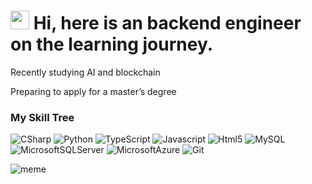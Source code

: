 <h1><img src="https://emojis.slackmojis.com/emojis/images/1531849430/4246/blob-sunglasses.gif?1531849430" width="30"/> Hi, here is an backend engineer on the learning journey.</h1>

Recently studying AI and blockchain

Preparing to apply for a master’s degree

<h3>My Skill Tree</h3>
<p>
  <img alt="CSharp" src="https://img.shields.io/badge/-CSharp-8DD6F9?style=flat-square&logo=Csharp&logoColor=white" />
  <img alt="Python" src="https://img.shields.io/badge/-Python-46a2f1?style=flat-square&logo=python&logoColor=white%22%20/%3E" />
  <img alt="TypeScript" src="https://img.shields.io/badge/-TypeScript-007ACC?style=flat-square&logo=Typescript&logoColor=white" />
  <img alt="Javascript" src="https://img.shields.io/badge/-Javascript-5849BE?style=flat-square&logo=Javascript&logoColor=white" />
  <img alt="Html5" src="https://img.shields.io/badge/-HTML5-B7178C?style=flat-square&logo=html5&logoColor=white" />
  <img alt="MySQL" src="https://img.shields.io/badge/-MySQL-DD0031?style=flat-square&logo=MySQL&logoColor=white" />
  <img alt="MicrosoftSQLServer" src="https://img.shields.io/badge/-Microsoft%20SQL%20Server-43853d?style=flat-square&logo=Microsoft%20SQL%20Server&logoColor=white" />
  <img alt="MicrosoftAzure" src="https://img.shields.io/badge/-Microsoft%20Azure-CC6699?style=flat-square&logo=MicrosoftAzure&logoColor=white" />
  <img alt="Git" src="https://img.shields.io/badge/-Git-F05032?style=flat-square&logo=git&logoColor=white" />
</p>

<div>
  <img src="https://i.imgur.com/ntUhSON.jpg" alt="meme">
</div>

<!-- [ ![Dusai's GitHub stats](https://github-readme-stats.vercel.app/api?username=Pelly0524)](url) -->
